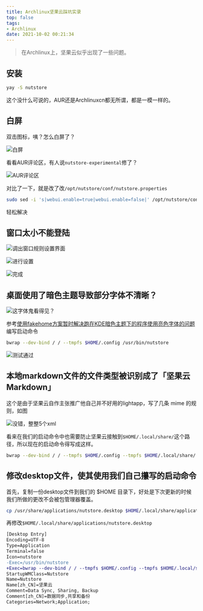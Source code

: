 ```yaml
---
title: Archlinux坚果云踩坑实录
top: false
tags:
- Archlinux
date: 2021-10-02 00:21:34
---
```


> 在Archlinux上，坚果云似乎出现了一些问题。

## 安装

```bash
yay -S nutstore
```

这个没什么可说的，AUR还是Archlinuxcn都无所谓，都是一模一样的。

## 白屏

双击图标，咦？怎么白屏了？

![白屏](https://r2-reverse.5435486.xyz/uploads/2024/08/12/62f3cc797bc09.webp)

看看AUR评论区，有人说`nutstore-experimental`修了？

![AUR评论区](https://r2-reverse.5435486.xyz/uploads/2024/08/12/62f3cc7df08ad.webp)

对比了一下，就是改了改`/opt/nutstore/conf/nutstore.properties`

```bash
sudo sed -i 's|webui.enable=true|webui.enable=false|' /opt/nutstore/conf/nutstore.properties
```

轻松解决

## 窗口太小不能登陆

![调出窗口规则设置界面](https://r2-reverse.5435486.xyz/uploads/2024/08/12/62f3cc822fbe9.webp)

![进行设置](https://r2-reverse.5435486.xyz/uploads/2024/08/12/62f3cc864a783.webp)

![完成](https://r2-reverse.5435486.xyz/uploads/2024/08/12/62f3cc89ca4eb.webp)

## 桌面使用了暗色主题导致部分字体不清晰？

![这字体鬼看得见？](https://r2-reverse.5435486.xyz/uploads/2024/08/12/62f3cc8f193b1.webp)

参考[使用fakehome方案暂时解决跑在KDE暗色主题下的程序使用亮色字体的问题](/2021/09/05/wrong-fonts-color-fix-under-kde-with-a-dark-theme/)编写启动命令

```bash
bwrap --dev-bind / / --tmpfs $HOME/.config /usr/bin/nutstore
```

![测试通过](https://r2-reverse.5435486.xyz/uploads/2024/08/12/62f3cc9245d26.webp)

## 本地markdown文件的文件类型被识别成了「坚果云 Markdown」

这个是由于坚果云自作主张推广他自己并不好用的lightapp，写了几条 mime 的规则，如图

![没错，整整5个xml](https://r2-reverse.5435486.xyz/uploads/2024/08/12/62f3cc95f0dd1.webp)

看来在我们的启动命令中也需要防止坚果云接触到`$HOME/.local/share/`这个路径，所以现在的启动命令得写成这样。

```bash
bwrap --dev-bind / / --tmpfs $HOME/.config --tmpfs $HOME/.local/share/ /usr/bin/nutstore
```

## 修改desktop文件，使其使用我们自己攥写的启动命令

首先，复制一份desktop文件到我们的 $HOME 目录下，好处是下次更新的时候我们所做的更改不会被包管理器覆盖。

```bash
cp /usr/share/applications/nutstore.desktop $HOME/.local/share/applications/
```

再修改`$HOME/.local/share/applications/nutstore.desktop`

```diff
[Desktop Entry]
Encoding=UTF-8
Type=Application
Terminal=false
Icon=nutstore
-Exec=/usr/bin/nutstore
+Exec=bwrap --dev-bind / / --tmpfs $HOME/.config --tmpfs $HOME/.local/share/applications --tmpfs $HOME/.local/share/mime /usr/bin/nutstore
StartupWMClass=Nutstore
Name=Nutstore
Name[zh_CN]=坚果云 
Comment=Data Sync, Sharing, Backup
Comment[zh_CN]=数据同步,共享和备份
Categories=Network;Application;
```

